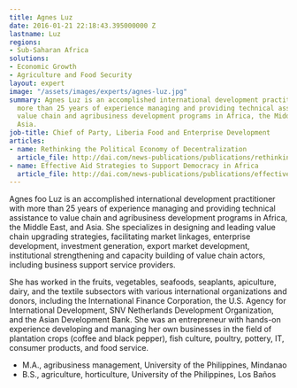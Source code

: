 ```yaml
---
title: Agnes Luz
date: 2016-01-21 22:18:43.395000000 Z
lastname: Luz
regions:
- Sub-Saharan Africa
solutions:
- Economic Growth
- Agriculture and Food Security
layout: expert
image: "/assets/images/experts/agnes-luz.jpg"
summary: Agnes Luz is an accomplished international development practitioner with
  more than 25 years of experience managing and providing technical assistance to
  value chain and agribusiness development programs in Africa, the Middle East, and
  Asia.
job-title: Chief of Party, Liberia Food and Enterprise Development
articles:
- name: Rethinking the Political Economy of Decentralization
  article_file: http://dai.com/news-publications/publications/rethinking-political-economy-decentralization
- name: Effective Aid Strategies to Support Democracy in Africa
  article_file: http://dai.com/news-publications/publications/effective-aid-strategies-support-democracy-africa
---
```


Agnes foo Luz is an accomplished international development practitioner with more than 25 years of experience managing and providing technical assistance to value chain and agribusiness development programs in Africa, the Middle East, and Asia. She specializes in designing and leading value chain upgrading strategies, facilitating market linkages, enterprise development, investment generation, export market development, institutional strengthening and capacity building of value chain actors, including business support service providers.

She has worked in the fruits, vegetables, seafoods, seaplants, apiculture, dairy, and the textile subsectors with various international organizations and donors, including the International Finance Corporation, the U.S. Agency for International Development, SNV Netherlands Development Organization, and the Asian Development Bank. She was an entrepreneur with hands-on experience developing and managing her own businesses in the field of plantation crops (coffee and black pepper), fish culture, poultry, pottery, IT, consumer products, and food service.

* M.A., agribusiness management, University of the Philippines, Mindanao
* B.S., agriculture, horticulture, University of the Philippines, Los Baños
